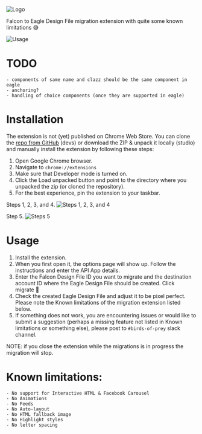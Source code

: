 ![Logo](https://github.com/celtra/birdsOfPrey/blob/master/assets/icon128.png)

Falcon to Eagle Design File migration extension with quite some known limitations 😅

![Usage](https://github.com/celtra/birdsOfPrey/blob/master/assets/falcon_to_eagle_migration.gif)

# TODO
    - components of same name and clazz should be the same component in eagle
    - anchoring?
    - handling of choice components (once they are supported in eagle)

# Installation
The extension is not (yet) published on Chrome Web Store. You can clone the [repo from GitHub](https://github.com/celtra/birdsOfPrey) (devs) or download the ZIP & unpack it locally (studio) and manually install the extension by following these steps:
1. Open Google Chrome browser.
2. Navigate to `chrome://extensions`
3. Make sure that Developer mode is turned on.
4. Click the Load unpacked button and point to the directory where you unpacked the zip (or cloned the repository).
5. For the best experience, pin the extension to your taskbar.

Steps 1, 2, 3, and 4.
![Steps 1, 2, 3, and 4](https://github.com/celtra/birdsOfPrey/blob/master/assets/install_extension.png)

Step 5.
![Steps 5](https://github.com/celtra/birdsOfPrey/blob/master/assets/pin_to_taskbar.png)

# Usage
1. Install the extension.
2. When you first open it, the options page will show up. Follow the instructions and enter the API App details.
3. Enter the Falcon Design File ID you want to migrate and the destination account ID where the Eagle Design File should be created. Click migrate 🚀
4. Check the created Eagle Design File and adjust it to be pixel perfect. Please note the Known limitations of the migration extension listed below.
5. If something does not work, you are encountering issues or would like to submit a suggestion (perhaps a missing feature not listed in Known limitations or something else), please post to `#birds-of-prey` slack channel.

NOTE: if you close the extension while the migrations is in progress the migration will stop.

# Known limitations:
    - No support for Interactive HTML & Facebook Carousel
    - No Animations
    - No Feeds
    - No Auto-layout
    - No HTML fallback image
    - No Highlight styles
    - No letter spacing
